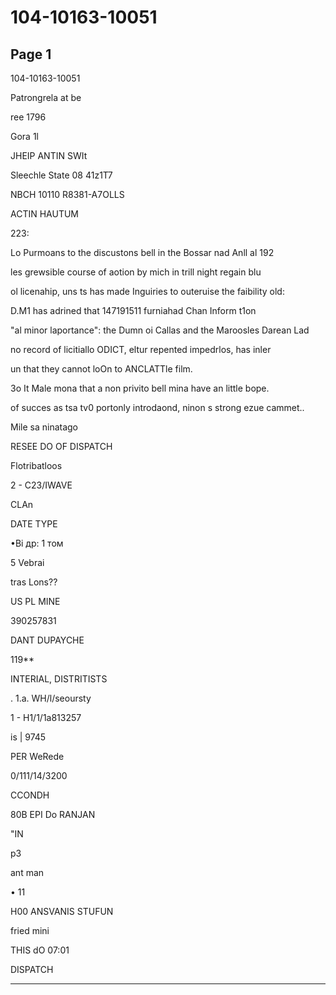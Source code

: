 # 104-10163-10051

## Page 1

104-10163-10051

Patrongrela at be

ree 1796

Gora 1l

JHEIP ANTIN SWIt

Sleechle State 08 41z1T7

NBCH 10110 R8381-A7OLLS

ACTIN HAUTUM

223:

Lo Purmoans to the discustons bell in the Bossar nad Anll al 192

les grewsible course of aotion by mich in trill night regain blu

ol licenahip, uns ts has made Inguiries to outeruise the faibility old:

D.M1 has adrined that 147191511 furniahad Chan Inform t1on

"al minor laportance": the Dumn oi Callas and the Maroosles Darean Lad

no record of licitiallo ODICT, eltur repented impedrlos, has inler

un that they cannot loOn to ANCLATTle film.

3o It Male mona that a non privito bell mina have an little bope.

of succes as tsa tv0 portonly introdaond, ninon s strong ezue cammet..

Mile sa ninatago

RESEE DO OF DISPATCH

Flotribatloos

2 - C23/IWAVE

CLAn

DATE TYPE

•Ві др: 1 том

5 Vebrai

tras Lons??

US PL MINE

390257831

DANT DUPAYCHE

119**

INTERIAL, DISTRITISTS

. 1.a. WH/l/seoursty

1 - H1/1/1a813257

is | 9745

PER WeRede

0/111/14/3200

CCONDH

80B EPI Do RANJAN

"IN

p3

ant man

• 11

H00 ANSVANIS STUFUN

fried mini

THIS dO 07:01

DISPATCH

---

